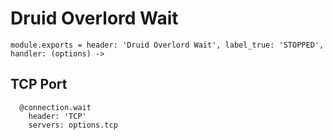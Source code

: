 
# Druid Overlord Wait

    module.exports = header: 'Druid Overlord Wait', label_true: 'STOPPED', handler: (options) ->

## TCP Port

      @connection.wait
        header: 'TCP'
        servers: options.tcp
